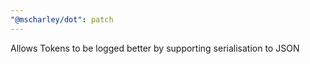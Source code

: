 ```yaml
---
"@mscharley/dot": patch
---
```


Allows Tokens to be logged better by supporting serialisation to JSON

